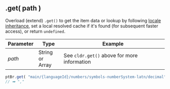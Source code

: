 ## .get( path )

Overload (extend) `.get()` to get the item data or lookup by following [locale inheritance](http://www.unicode.org/reports/tr35/#Locale_Inheritance), set a local resolved cache if it's found (for subsequent faster access), or return `undefined`.

| Parameter | Type | Example |
| --- | --- | --- |
| *path* | String or<br>Array | See `cldr.get()` above for more information |

```javascript
ptBr.get( "main/{languageId}/numbers/symbols-numberSystem-latn/decimal" );
// ➡ ","
```
